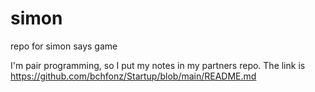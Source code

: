 # simon
repo for simon says game

I'm pair programming, so I put my notes in my partners repo. The link is https://github.com/bchfonz/Startup/blob/main/README.md
